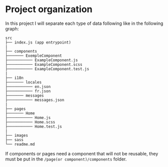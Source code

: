 # Project organization

In this project I will separate each type of data following like in the following graph:
```
src
├── index.js (app entrypoint)
|
├── components
├─────── ExempleComponent
├─────────── ExampleComponent.js
├─────────── ExampleComponent.scss
├─────────── ExampleComponent.test.js
| 
├── i18n
├─────── locales
├─────────── en.json
├─────────── fr.json
├─────── messages
├─────────── messages.json
|
├── pages
├─────── Home
├─────────── Home.js
├─────────── Home.scss
├─────────── Home.test.js
| 
├── images
├── sass
└── readme.md
```
If components or pages need a component that will not be reusable, they must be put in the `/page(or component)/components` folder.


